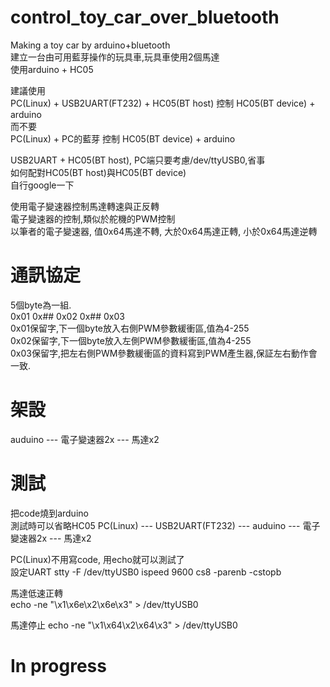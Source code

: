 # control_toy_car_over_bluetooth
Making a toy car by arduino+bluetooth  
建立一台由可用藍芽操作的玩具車,玩具車使用2個馬達  
使用arduino + HC05

建議使用  
PC(Linux) + USB2UART(FT232) + HC05(BT host) 控制 HC05(BT device) + arduino  
而不要  
PC(Linux) + PC的藍芽 控制 HC05(BT device) + arduino  

USB2UART + HC05(BT host), PC端只要考慮/dev/ttyUSB0,省事  
如何配對HC05(BT host)與HC05(BT device)  
自行google一下  

使用電子變速器控制馬達轉速與正反轉    
電子變速器的控制,類似於舵機的PWM控制  
以筆者的電子變速器, 值0x64馬達不轉, 大於0x64馬達正轉, 小於0x64馬達逆轉  

# 通訊協定
5個byte為一組.  
0x01 0x## 0x02 0x## 0x03  
0x01保留字,下一個byte放入右側PWM參數緩衝區,值為4-255  
0x02保留字,下一個byte放入左側PWM參數緩衝區,值為4-255  
0x03保留字,把左右側PWM參數緩衝區的資料寫到PWM產生器,保証左右動作會一致.  

# 架設
auduino --- 電子變速器2x --- 馬達x2

# 測試  
把code燒到arduino  
測試時可以省略HC05
PC(Linux) --- USB2UART(FT232) --- auduino --- 電子變速器2x --- 馬達x2  

PC(Linux)不用寫code, 用echo就可以測試了  
設定UART
stty -F /dev/ttyUSB0 ispeed 9600 cs8 -parenb -cstopb  

馬達低速正轉  
echo -ne "\x1\x6e\x2\x6e\x3" > /dev/ttyUSB0  

馬達停止
echo -ne "\x1\x64\x2\x64\x3" > /dev/ttyUSB0  

# In progress  

